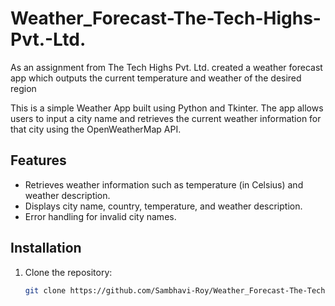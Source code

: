 # Weather_Forecast-The-Tech-Highs-Pvt.-Ltd.
As an assignment from The Tech Highs Pvt. Ltd. created a weather forecast app which outputs the current temperature and weather of the desired region

This is a simple Weather App built using Python and Tkinter. The app allows users to input a city name and retrieves the current weather information for that city using the OpenWeatherMap API.

## Features

- Retrieves weather information such as temperature (in Celsius) and weather description.
- Displays city name, country, temperature, and weather description.
- Error handling for invalid city names.

## Installation

1. Clone the repository:
   ```bash
   git clone https://github.com/Sambhavi-Roy/Weather_Forecast-The-Tech-Highs-Pvt.-Ltd..git
